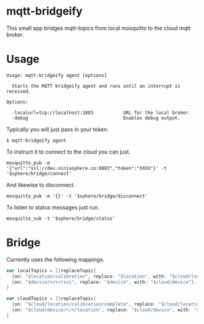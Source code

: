 # mqtt-bridgeify

This small app bridges mqtt-topics from local mosquitto to the cloud mqtt broker.

# Usage

```
Usage: mqtt-bridgeify agent [options]

  Starts the MQTT bridgeify agent and runs until an interrupt is received.

Options:

  -localurl=tcp://localhost:1883           URL for the local broker.
  -debug                                   Enables debug output.
```

Typically you will just pass in your token.

```
$ mqtt-bridgeify agent
```

To instruct it to connect to the cloud you can just.

```
mosquitto_pub -m '{"url":"ssl://dev.ninjasphere.co:8883","token":"XXXX"}' -t '$sphere/bridge/connect'
```

And likewise to disconnect.

```
mosquitto_pub -m '{}' -t '$sphere/bridge/disconnect'
```

To listen to status messages just run.

```
mosquitto_sub -t '$sphere/bridge/status'
```

# Bridge

Currently uses the following mappings.

```go
var localTopics = []replaceTopic{
  {on: "$location/calibration", replace: "$location", with: "$cloud/location"},
  {on: "$device/+/+/rssi", replace: "$device", with: "$cloud/device"},
}

var cloudTopics = []replaceTopic{
  {on: "$cloud/location/calibration/complete", replace: "$cloud/location", with: "$location"},
  {on: "$cloud/device/+/+/location", replace: "$cloud/device", with: "$device"},
}
```
